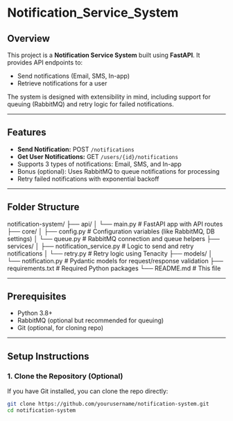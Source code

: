 # Notification_Service_System

## Overview

This project is a **Notification Service System** built using **FastAPI**. It provides API endpoints to:

- Send notifications (Email, SMS, In-app)
- Retrieve notifications for a user

The system is designed with extensibility in mind, including support for queuing (RabbitMQ) and retry logic for failed notifications.

---

## Features

- **Send Notification:** POST `/notifications`
- **Get User Notifications:** GET `/users/{id}/notifications`
- Supports 3 types of notifications: Email, SMS, and In-app
- Bonus (optional): Uses RabbitMQ to queue notifications for processing
- Retry failed notifications with exponential backoff

---

## Folder Structure

notification-system/
├── api/
│ └── main.py # FastAPI app with API routes
├── core/
│ ├── config.py # Configuration variables (like RabbitMQ, DB settings)
│ └── queue.py # RabbitMQ connection and queue helpers
├── services/
│ ├── notification_service.py # Logic to send and retry notifications
│ └── retry.py # Retry logic using Tenacity
├── models/
│ └── notification.py # Pydantic models for request/response validation
├── requirements.txt # Required Python packages
└── README.md # This file

---

## Prerequisites

- Python 3.8+
- RabbitMQ (optional but recommended for queuing)
- Git (optional, for cloning repo)

---

## Setup Instructions

### 1. Clone the Repository (Optional)

If you have Git installed, you can clone the repo directly:

```bash
git clone https://github.com/yourusername/notification-system.git
cd notification-system
